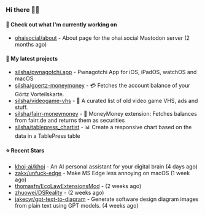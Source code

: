### Hi there 🦊👋

#### 👷 Check out what I'm currently working on

- [ohaisocial/about](https://github.com/ohaisocial/about) - About page for the ohai.social Mastodon server (2 months ago)

#### 🌱 My latest projects

- [silsha/pwnagotchi.app](https://github.com/silsha/pwnagotchi.app) - Pwnagotchi App for iOS, iPadOS, watchOS and macOS
- [silsha/goertz-moneymoney](https://github.com/silsha/goertz-moneymoney) - 💳 Fetches the account balance of your Görtz Vorteilskarte.
- [silsha/videogame-vhs](https://github.com/silsha/videogame-vhs) - 👾 A curated list of old video game VHS, ads and stuff.
- [silsha/fairr-moneymoney](https://github.com/silsha/fairr-moneymoney) - 💸 MoneyMoney extension: Fetches balances from fairr.de and returns them as securities
- [silsha/tablepress_chartist](https://github.com/silsha/tablepress_chartist) - 📊 Create a responsive chart based on the data in a TablePress table

#### ⭐ Recent Stars

- [khoj-ai/khoj](https://github.com/khoj-ai/khoj) - An AI personal assistant for your digital brain (4 days ago)
- [zakx/unfuck-edge](https://github.com/zakx/unfuck-edge) - Make MS Edge less annoying on macOS (1 week ago)
- [thomasfn/EcoLawExtensionsMod](https://github.com/thomasfn/EcoLawExtensionsMod) -  (2 weeks ago)
- [zhuowei/DSReality](https://github.com/zhuowei/DSReality) -  (2 weeks ago)
- [jakecyr/gpt-text-to-diagram](https://github.com/jakecyr/gpt-text-to-diagram) - Generate software design diagram images from plain text using GPT models. (4 weeks ago)
